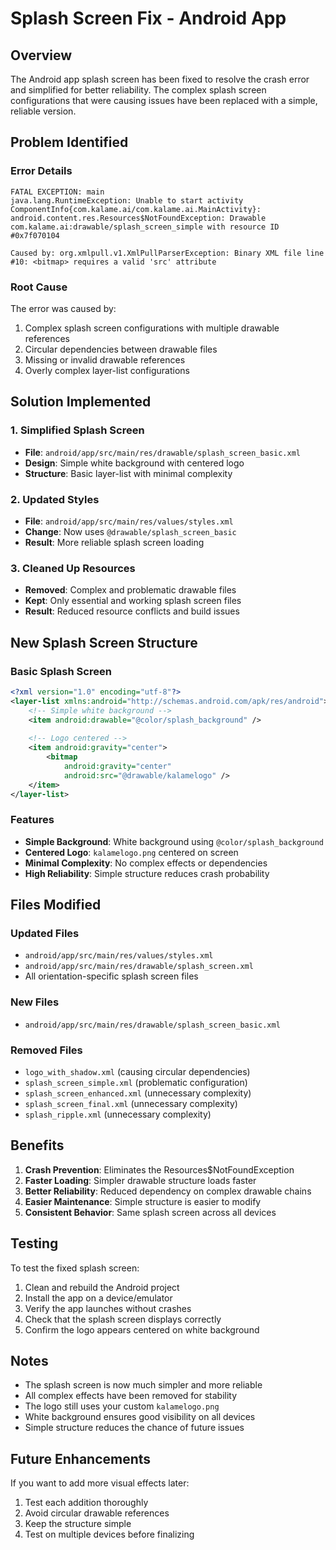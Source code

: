 # Splash Screen Fix - Android App

## Overview
The Android app splash screen has been fixed to resolve the crash error and simplified for better reliability. The complex splash screen configurations that were causing issues have been replaced with a simple, reliable version.

## Problem Identified

### Error Details
```
FATAL EXCEPTION: main
java.lang.RuntimeException: Unable to start activity ComponentInfo{com.kalame.ai/com.kalame.ai.MainActivity}: 
android.content.res.Resources$NotFoundException: Drawable com.kalame.ai:drawable/splash_screen_simple with resource ID #0x7f070104

Caused by: org.xmlpull.v1.XmlPullParserException: Binary XML file line #10: <bitmap> requires a valid 'src' attribute
```

### Root Cause
The error was caused by:
1. Complex splash screen configurations with multiple drawable references
2. Circular dependencies between drawable files
3. Missing or invalid drawable references
4. Overly complex layer-list configurations

## Solution Implemented

### 1. Simplified Splash Screen
- **File**: `android/app/src/main/res/drawable/splash_screen_basic.xml`
- **Design**: Simple white background with centered logo
- **Structure**: Basic layer-list with minimal complexity

### 2. Updated Styles
- **File**: `android/app/src/main/res/values/styles.xml`
- **Change**: Now uses `@drawable/splash_screen_basic`
- **Result**: More reliable splash screen loading

### 3. Cleaned Up Resources
- **Removed**: Complex and problematic drawable files
- **Kept**: Only essential and working splash screen files
- **Result**: Reduced resource conflicts and build issues

## New Splash Screen Structure

### Basic Splash Screen
```xml
<?xml version="1.0" encoding="utf-8"?>
<layer-list xmlns:android="http://schemas.android.com/apk/res/android">
    <!-- Simple white background -->
    <item android:drawable="@color/splash_background" />
    
    <!-- Logo centered -->
    <item android:gravity="center">
        <bitmap
            android:gravity="center"
            android:src="@drawable/kalamelogo" />
    </item>
</layer-list>
```

### Features
- **Simple Background**: White background using `@color/splash_background`
- **Centered Logo**: `kalamelogo.png` centered on screen
- **Minimal Complexity**: No complex effects or dependencies
- **High Reliability**: Simple structure reduces crash probability

## Files Modified

### Updated Files
- `android/app/src/main/res/values/styles.xml`
- `android/app/src/main/res/drawable/splash_screen.xml`
- All orientation-specific splash screen files

### New Files
- `android/app/src/main/res/drawable/splash_screen_basic.xml`

### Removed Files
- `logo_with_shadow.xml` (causing circular dependencies)
- `splash_screen_simple.xml` (problematic configuration)
- `splash_screen_enhanced.xml` (unnecessary complexity)
- `splash_screen_final.xml` (unnecessary complexity)
- `splash_ripple.xml` (unnecessary complexity)

## Benefits

1. **Crash Prevention**: Eliminates the Resources$NotFoundException
2. **Faster Loading**: Simpler drawable structure loads faster
3. **Better Reliability**: Reduced dependency on complex drawable chains
4. **Easier Maintenance**: Simple structure is easier to modify
5. **Consistent Behavior**: Same splash screen across all devices

## Testing

To test the fixed splash screen:
1. Clean and rebuild the Android project
2. Install the app on a device/emulator
3. Verify the app launches without crashes
4. Check that the splash screen displays correctly
5. Confirm the logo appears centered on white background

## Notes

- The splash screen is now much simpler and more reliable
- All complex effects have been removed for stability
- The logo still uses your custom `kalamelogo.png`
- White background ensures good visibility on all devices
- Simple structure reduces the chance of future issues

## Future Enhancements

If you want to add more visual effects later:
1. Test each addition thoroughly
2. Avoid circular drawable references
3. Keep the structure simple
4. Test on multiple devices before finalizing
